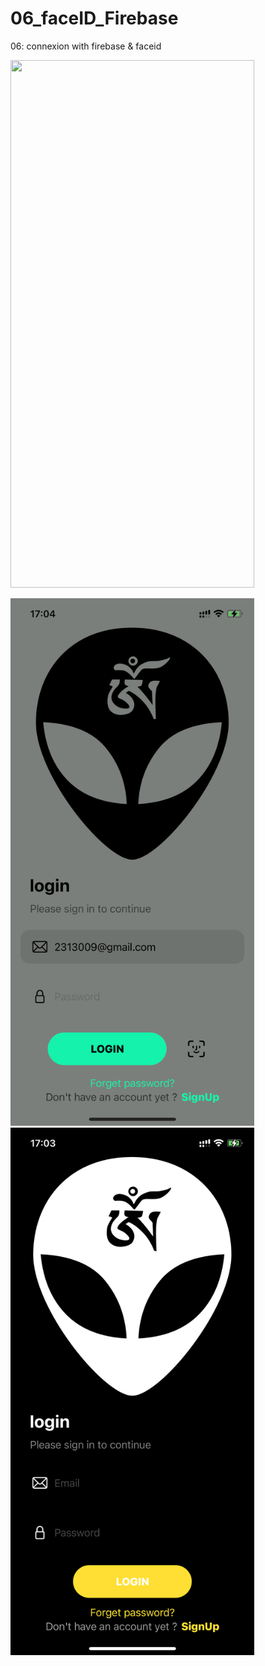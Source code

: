 # 06_faceID_Firebase

06: connexion with firebase & faceid

<img src="https://media.giphy.com/media/Bel47uzla575JVboOz/giphy.gif" width="390" height="844"/>  




<img src="/light.PNG" width="390" height="844"/>  <img src="/dark.PNG" width="390" height="844"/>

